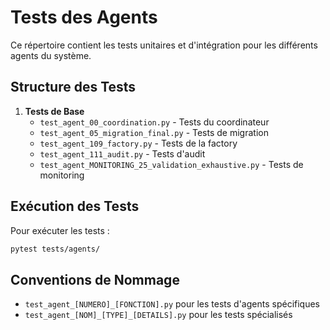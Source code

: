 # Tests des Agents

Ce répertoire contient les tests unitaires et d'intégration pour les différents agents du système.

## Structure des Tests

1. **Tests de Base**
   - `test_agent_00_coordination.py` - Tests du coordinateur
   - `test_agent_05_migration_final.py` - Tests de migration
   - `test_agent_109_factory.py` - Tests de la factory
   - `test_agent_111_audit.py` - Tests d'audit
   - `test_agent_MONITORING_25_validation_exhaustive.py` - Tests de monitoring

## Exécution des Tests

Pour exécuter les tests :
```bash
pytest tests/agents/
```

## Conventions de Nommage

- `test_agent_[NUMERO]_[FONCTION].py` pour les tests d'agents spécifiques
- `test_agent_[NOM]_[TYPE]_[DETAILS].py` pour les tests spécialisés 